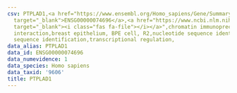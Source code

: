 ```yaml
---
csv: PTPLAD1,<a href="https://www.ensembl.org/Homo_sapiens/Gene/Summary?db=core;g=ENSG00000074696"
  target="_blank">ENSG00000074696</a>,<a href="https://www.ncbi.nlm.nih.gov/pubmed/22863008"
  target="_blank"><i class="fas fa-file"></i></a>",chromatin immunoprecipitation assay,direct
  interaction,breast epithelium, BPE cell, R2,nucleotide sequence identification,nucleotide
  sequence identification,transcriptional regulation,
data_alias: PTPLAD1
data_id: ENSG00000074696
data_numevidence: 1
data_species: Homo sapiens
data_taxid: '9606'
title: PTPLAD1
---
```

